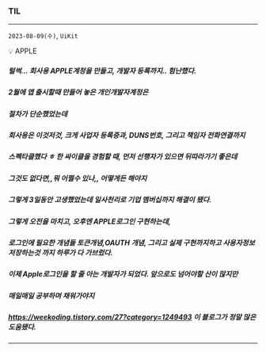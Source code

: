 ### TIL
---
`2023-08-09(수)`, `UiKit`

<aside>
💡 APPLE
</aside>

##### 털썩... 회사용 APPLE계정을 만들고, 개발자 등록까지.. 험난했다.
##### 2월에 앱 출시할때 만들어 놓은 개인개발자계정은
##### 절차가 단순했었는데
##### 회사용은 이것저것, 크게 사업자 등록증과, DUNS번호, 그리고 책임자 전화연결까지
##### 스펙타클했다 ㅎ 한 싸이클을 경험할 때, 먼저 선행자가 있으면 뒤따라가기 좋은데 
##### 그것도 없다면,,뭐 어쩔수 있나,, 어떻게든 해야지
##### 그렇게 3일동안 고생했었는데 일사천리로 기업 멤버십까지 해결이 됐다.
##### 그렇게 오전을 마치고, 오후엔 APPLE로그인 구현하는데,
##### 로그인에 필요한 개념들 토큰개념,OAUTH 개념, 그리고 실제 구현까지하고 사용자정보 저장하는것 까지 하루가 다 가브렀다.
##### 이제 Apple로그인을 할 줄 아는 개발자가 되었다. 앞으로도 넘어야할 산이 많지만
##### 매일매일 공부하며 채워가야지
##### https://weekoding.tistory.com/27?category=1249493 이 블로그가 정말 많은 도움됐다.

--- 
